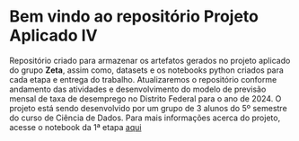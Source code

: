 # Bem vindo ao repositório Projeto Aplicado IV

Repositório criado para armazenar os artefatos gerados no projeto aplicado do grupo **Zeta**, assim como, datasets e os notebooks python criados para cada etapa e entrega do trabalho. Atualizaremos o repositório conforme andamento das atividades e desenvolvimento do modelo de previsão mensal de taxa de desemprego no Distrito Federal para o ano de 2024. O projeto está sendo desenvolvido por um grupo de 3 alunos do 5º semestre do curso de Ciência de Dados. Para mais informações acerca do projeto, acesse o notebook da 1ª etapa [aqui]()
